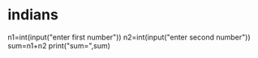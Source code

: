 # indians
n1=int(input("enter first number"))
n2=int(input("enter second number"))
sum=n1+n2
print("sum=",sum)
